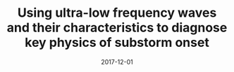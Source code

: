 ---
title: "Using ultra-low frequency waves and their characteristics to diagnose key physics of substorm onset"
collection: publications
permalink: /publication/2017-12-01-Rae
date: 2017-12-01
venue: 'Geoscience Letters'
paperurl: 'https://doi.org/10.1186/s40562-017-0089-0'
citation: 'Rae, I. J., Murphy, K. R., Watt, C. E. J., Mann, I. R., Yao, Z., Kalmoni, N. M. E., et al. (2017, December 1). Using ultra-low frequency waves and their characteristics to diagnose key physics of substorm onset. Geoscience Letters. SpringerOpen. '
---